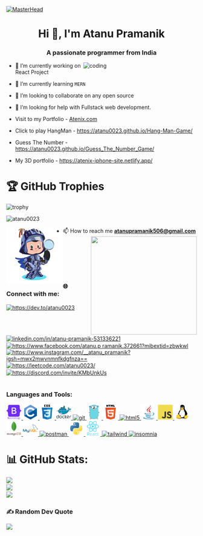 [![MasterHead](https://1.bp.blogspot.com/-7A4WynwLsMw/XbBpCXG8fHI/AAAAAAAAMt4/uOa1bpLskYgrwGbllhSu2SDj_Mig8SXJQCLcBGAsYHQ/s1600/2000_600px.gif)](atanu)
<!--[![MasterHead](https://camo.githubusercontent.com/48ec00ed4c84e771db4a1db90b56352923a8d644452a32b434d68e97006c9337/68747470733a2f2f63686b736b696c6c732e636f6d2f77702d636f6e74656e742f75706c6f6164732f323032302f30342f504e432d416e696d617465642d42616e6e6572732e676966)](Atenix)-->




<h1 align="center">Hi 👋, I'm Atanu Pramanik</h1>
 <h3 align="center">A passionate programmer from India</h3>

<div style="item-align=">
    <img align="right" alt="coding" width="300" display="flex" src="https://images.squarespace-cdn.com/content/v1/5769fc401b631bab1addb2ab/1541580611624-TE64QGKRJG8SWAIUS7NS/coding-freak.gif">
</div>


- 🔭 I’m currently working on React Project
- 🌱 I’m currently learning ```MERN```
- 👯 I’m looking to collaborate on any open source
- 🤔 I’m looking for help with Fullstack web development.

- Visit to my Portfolio - [Atenix.com](https://atenixportfolio.netlify.app)
- Click to play HangMan - https://atanu0023.github.io/Hang-Man-Game/
- Guess The Number - https://atanu0023.github.io/Guess_The_Number_Game/
- My 3D portfolio - https://atenix-iphone-site.netlify.app/

 #
# 🏆 GitHub Trophies
![trophy](https://github-profile-trophy.vercel.app/?username=ATANU0023&theme=darkhub&no-frame=false&no-bg=true&margin-w=4)

<p align="left" display="flex" > <img src="https://komarev.com/ghpvc/?username=atanu0023&label=Profile%20views&color=0e75b6&style=flat" alt="atanu0023" /> </p>

<a><img align="left" width="150" height="150" display="flex" src="https://raw.githubusercontent.com/nimendrak/nimendrak/main/my-octo/my-octocat.png"></a>



- 📫 How to reach me **atanupramanik506@gmail.com**
<a><img float="right" align="right" mix-blande-mode="multiply" width="280" height="260" display="flex" src="https://github.com/ATANU0023/ATANU0023/assets/115628155/49b2d24b-5ecc-4f45-bf20-4ae5cd0aec40"></a>

<!--### Blogs posts-->
<!-- BLOG-POST-LIST:START -->
<!-- BLOG-POST-LIST:END -->
</br></br></br></br></br>
<h3 align="left">🌐 Connect with me:</h3>
<p align="left">
<a href="https://dev.to/https://dev.to/atanu0023" target="blank"><img align="center" src="https://raw.githubusercontent.com/rahuldkjain/github-profile-readme-generator/master/src/images/icons/Social/devto.svg" alt="https://dev.to/atanu0023" height="30" width="40" /></a>
<a href="https://linkedin.com/in/linkedin.com/in/atanu-pramanik-531336221" target="blank"><img align="center" src="https://raw.githubusercontent.com/rahuldkjain/github-profile-readme-generator/master/src/images/icons/Social/linked-in-alt.svg" alt="linkedin.com/in/atanu-pramanik-531336221" height="30" width="40" /></a>
<a href="https://fb.com/https://www.facebook.com/atanu.p ramanik.372661?mibextid=zbwkwl" target="blank"><img align="center" src="https://raw.githubusercontent.com/rahuldkjain/github-profile-readme-generator/master/src/images/icons/Social/facebook.svg" alt="https://www.facebook.com/atanu.p ramanik.372661?mibextid=zbwkwl" height="30" width="40" /></a>
<a href="https://instagram.com/https://www.instagram.com/__atanu_pramanik?igsh=mwx2mwvnmnfkdgfnza==" target="blank"><img align="center" src="https://raw.githubusercontent.com/rahuldkjain/github-profile-readme-generator/master/src/images/icons/Social/instagram.svg" alt="https://www.instagram.com/__atanu_pramanik?igsh=mwx2mwvnmnfkdgfnza==" height="30" width="40" /></a>
<a href="https://www.leetcode.com/https://leetcode.com/atanu0023/" target="blank"><img align="center" src="https://raw.githubusercontent.com/rahuldkjain/github-profile-readme-generator/master/src/images/icons/Social/leet-code.svg" alt="https://leetcode.com/atanu0023/" height="30" width="40" /></a>
<a href="https://discord.gg/https://discord.com/invite/KMbUnkUs" target="blank"><img align="center" src="https://raw.githubusercontent.com/rahuldkjain/github-profile-readme-generator/master/src/images/icons/Social/discord.svg" alt="https://discord.com/invite/KMbUnkUs" height="30" width="40" /></a>
</p>

# <h3 align="left"> Languages and Tools:</h3>
<p align="left"> <a href="https://getbootstrap.com" target="_blank" rel="noreferrer"> <img src="https://raw.githubusercontent.com/devicons/devicon/master/icons/bootstrap/bootstrap-plain-wordmark.svg" alt="bootstrap" width="40" height="40"/> </a> <a href="https://www.cprogramming.com/" target="_blank" rel="noreferrer"> <img src="https://raw.githubusercontent.com/devicons/devicon/master/icons/c/c-original.svg" alt="c" width="40" height="40"/> </a> <a href="https://www.w3schools.com/css/" target="_blank" rel="noreferrer"> <img src="https://raw.githubusercontent.com/devicons/devicon/master/icons/css3/css3-original-wordmark.svg" alt="css3" width="40" height="40"/> </a> <a href="https://www.docker.com/" target="_blank" rel="noreferrer"> <img src="https://raw.githubusercontent.com/devicons/devicon/master/icons/docker/docker-original-wordmark.svg" alt="docker" width="40" height="40"/> </a> <a href="https://git-scm.com/" target="_blank" rel="noreferrer"> <img src="https://www.vectorlogo.zone/logos/git-scm/git-scm-icon.svg" alt="git" width="40" height="40"/> </a> <a href="https://golang.org" target="_blank" rel="noreferrer"> <img src="https://raw.githubusercontent.com/devicons/devicon/master/icons/go/go-original.svg" alt="go" width="40" height="40"/> </a> <a href="https://www.w3.org/html/" target="_blank" rel="noreferrer"> <img src="https://raw.githubusercontent.com/devicons/devicon/master/icons/html5/html5-original-wordmark.svg" alt="html5" width="40" height="40"/> </a> <a href="https://www.w3.org/html/" target="_blank" rel="noreferrer"> <img src="https://upload.wikimedia.org/wikipedia/commons/a/a8/NestJS.svg" alt="html5" width="40" height="40"/> </a> <a href="https://www.java.com" target="_blank" rel="noreferrer"> <img src="https://raw.githubusercontent.com/devicons/devicon/master/icons/java/java-original.svg" alt="java" width="40" height="40"/> </a> <a href="https://developer.mozilla.org/en-US/docs/Web/JavaScript" target="_blank" rel="noreferrer"> <img src="https://raw.githubusercontent.com/devicons/devicon/master/icons/javascript/javascript-original.svg" alt="javascript" width="40" height="40"/> </a> <a href="https://www.linux.org/" target="_blank" rel="noreferrer"> <img src="https://raw.githubusercontent.com/devicons/devicon/master/icons/linux/linux-original.svg" alt="linux" width="40" height="40"/> </a> <a href="https://www.mongodb.com/" target="_blank" rel="noreferrer"> <img src="https://raw.githubusercontent.com/devicons/devicon/master/icons/mongodb/mongodb-original-wordmark.svg" alt="mongodb" width="40" height="40"/> </a> <a href="https://www.mysql.com/" target="_blank" rel="noreferrer"> <img src="https://raw.githubusercontent.com/devicons/devicon/master/icons/mysql/mysql-original-wordmark.svg" alt="mysql" width="40" height="40"/> </a> <a href="https://postman.com" target="_blank" rel="noreferrer"> <img src="https://www.vectorlogo.zone/logos/getpostman/getpostman-icon.svg" alt="postman" width="40" height="40"/> </a> <a href="https://www.python.org" target="_blank" rel="noreferrer"> <img src="https://raw.githubusercontent.com/devicons/devicon/master/icons/python/python-original.svg" alt="python" width="40" height="40"/> </a> <a href="https://reactjs.org/" target="_blank" rel="noreferrer"> <img src="https://raw.githubusercontent.com/devicons/devicon/master/icons/react/react-original-wordmark.svg" alt="react" width="40" height="40"/> </a> <a href="https://tailwindcss.com/" target="_blank" rel="noreferrer"> <img src="https://www.vectorlogo.zone/logos/tailwindcss/tailwindcss-icon.svg" alt="tailwind" width="40" height="40"/> </a>
<a href="https://tailwindcss.com/" target="_blank" rel="noreferrer"> <img src="https://icon.icepanel.io/Technology/svg/Insomnia.svg" alt="insomnia" width="40" height="40"/> </a></p>



# 📊 GitHub Stats:
![](https://github-readme-stats.vercel.app/api?username=ATANU0023&theme=blue-green&hide_border=false&include_all_commits=false&count_private=false)<br/>
![](https://github-readme-streak-stats.herokuapp.com/?user=ATANU0023&theme=blue-green&hide_border=false)<br/>
![](https://github-readme-stats.vercel.app/api/top-langs/?username=ATANU0023&theme=blue-green&hide_border=false&include_all_commits=false&count_private=false&layout=compact)


### ✍️ Random Dev Quote
![](https://quotes-github-readme.vercel.app/api?type=horizontal&theme=radical)

<!--
**ATANU0023/ATANU0023** is a ✨ _special_ ✨ repository because its `README.md` (this file) appears on your GitHub profile.

Here are some ideas to get you started:

- 🔭 I’m currently working on ...
- 🌱 I’m currently learning ...
- 👯 I’m looking to collaborate on ...
- 🤔 I’m looking for help with ...
- 💬 Ask me about ...
- 📫 How to reach me: ...
- 😄 Pronouns: ...
- ⚡ Fun fact: ...
-->
